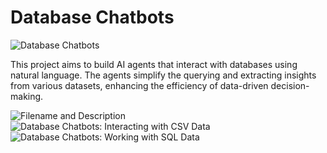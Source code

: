# Database Chatbots

![Database Chatbots](https://github.com/yildiramdsa/database_chatbots/blob/main/images/database_chatbots.png)

This project aims to build AI agents that interact with databases using natural language. The agents simplify the querying and extracting insights from various datasets, enhancing the efficiency of data-driven decision-making.

![Filename and Description](https://github.com/yildiramdsa/database_chatbots/blob/main/images/database-chatbots-1.jpeg)
![Database Chatbots: Interacting with CSV Data](https://github.com/yildiramdsa/database_chatbots/blob/main/images/database-chatbots-2.jpeg)
![Database Chatbots: Working with SQL Data](https://github.com/yildiramdsa/database_chatbots/blob/main/images/database-chatbots-3.jpeg)
